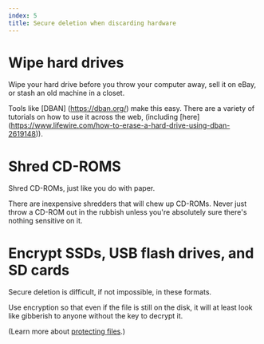 ```yaml
---
index: 5
title: Secure deletion when discarding hardware
---
```

# Wipe hard drives

Wipe your hard drive before you throw your computer away, sell it on eBay, or stash an old machine in a closet.

Tools like [DBAN] (https://dban.org/) make this easy. There are a variety of tutorials on how to use it across the web, (including [here] (https://www.lifewire.com/how-to-erase-a-hard-drive-using-dban-2619148)).

# Shred CD-ROMS

Shred CD-ROMs, just like you do with paper. 

There are inexpensive shredders that will chew up CD-ROMs. Never just throw a CD-ROM out in the rubbish unless you're absolutely sure there's nothing sensitive on it.

# Encrypt SSDs, USB flash drives, and SD cards

Secure deletion is difficult, if not impossible, in these formats. 

Use encryption so that even if the file is still on the disk, it will at least look like gibberish to anyone without the key to decrypt it. 

(Learn more about [protecting files](umbrella://lesson/protecting-files).)